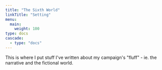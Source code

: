 ```yaml
---
title: "The Sixth World"
linkTitle: "Setting"
menu:
  main:
    weight: 100
type: docs
cascade:
  - type: "docs"
---
```


This is where I put stuff I've written about my campaign's "fluff" - ie. the narrative and the fictional world.
